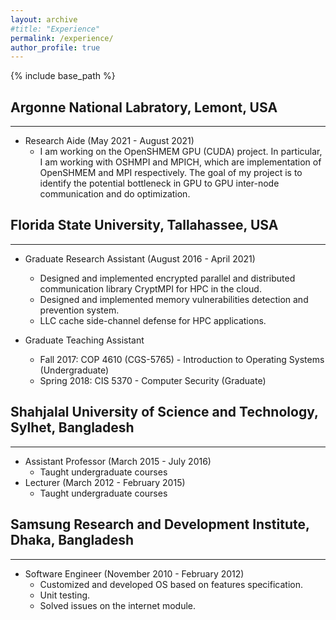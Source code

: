 ```yaml
---
layout: archive
#title: "Experience"
permalink: /experience/
author_profile: true
---
```

{% include base_path %}

 
## Argonne National Labratory, Lemont, USA
----
* Research Aide (May 2021 - August 2021)
    * I am working on the OpenSHMEM GPU (CUDA) project. In particular, I am working with OSHMPI and
      MPICH, which are implementation of OpenSHMEM and MPI respectively. The
      goal of my project is to identify the potential bottleneck in GPU to GPU inter-node
      communication and do optimization.

## Florida State University, Tallahassee, USA
----
* Graduate Research Assistant (August 2016 - April 2021)
    *  Designed and implemented encrypted parallel and distributed communication library CryptMPI for HPC in the cloud.
    *  Designed and implemented memory vulnerabilities detection and prevention system.
    *  LLC cache side-channel defense for HPC applications.

* Graduate Teaching Assistant
    * Fall 2017: COP 4610 (CGS-5765) - Introduction to Operating Systems (Undergraduate)
    * Spring 2018: CIS 5370 - Computer Security (Graduate)


## Shahjalal University of Science and Technology, Sylhet, Bangladesh
----
* Assistant Professor (March 2015 - July 2016)
    * Taught undergraduate courses
* Lecturer (March 2012 - February 2015)
  * Taught undergraduate courses

## Samsung Research and Development Institute, Dhaka, Bangladesh
----
* Software Engineer (November 2010 - February 2012)
    * Customized and developed OS based on features specification.
    * Unit testing.
    * Solved issues on the internet module.
